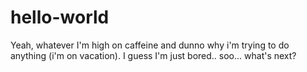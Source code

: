 # hello-world

Yeah, whatever I'm high on caffeine and dunno why i'm trying to do anything (i'm on vacation). I guess I'm just bored..
soo... what's next?
